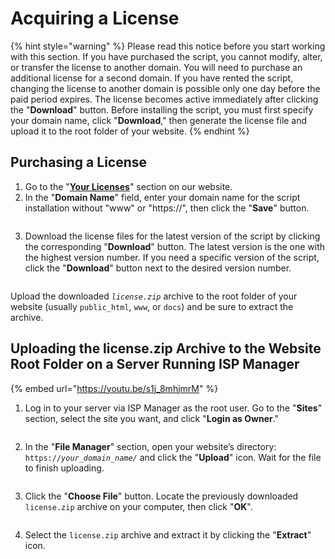 # Acquiring a License

{% hint style="warning" %}
Please read this notice before you start working with this section. If you have purchased the script, you cannot modify, alter, or transfer the license to another domain. You will need to purchase an additional license for a second domain. If you have rented the script, changing the license to another domain is possible only one day before the paid period expires. The license becomes active immediately after clicking the "**Download**" button. Before installing the script, you must first specify your domain name, click "**Download**," then generate the license file and upload it to the root folder of your website.
{% endhint %}

## Purchasing a License

1. Go to the "[**Your Licenses**](https://premiumexchanger.com/ulicense/)" section on our website.
2. In the "**Domain Name**" field, enter your domain name for the script installation without "www" or "https://", then click the "**Save**" button.

<figure><img src="../../.gitbook/assets/PremiumExchanger.com — Ваши лицензии - Google Chrome_2023-03-29_16_45_52.png" alt=""><figcaption></figcaption></figure>

3. Download the license files for the latest version of the script by clicking the corresponding "**Download**" button. The latest version is the one with the highest version number. If you need a specific version of the script, click the "**Download**" button next to the desired version number.

<figure><img src="../../.gitbook/assets/PremiumExchanger.com — Ваши лицензии - Google Chrome_2023-03-29_16_47_42.png" alt=""><figcaption></figcaption></figure>

Upload the downloaded _`license.zip`_ archive to the root folder of your website (usually `public_html`, `www`, or `docs`) and be sure to extract the archive.

## Uploading the license.zip Archive to the Website Root Folder on a Server Running ISP Manager

{% embed url="https://youtu.be/s1j_8mhjmrM" %}

1. Log in to your server via ISP Manager as the root user. Go to the "**Sites**" section, select the site you want, and click "**Login as Owner**."

<figure><img src="../../.gitbook/assets/image (998).png" alt=""><figcaption></figcaption></figure>

2. In the "**File Manager**" section, open your website’s directory: `https://`_`your_domain_name/`_ and click the "**Upload**" icon. Wait for the file to finish uploading.

<figure><img src="../../.gitbook/assets/image (903).png" alt=""><figcaption></figcaption></figure>

3. Click the "**Choose File**" button. Locate the previously downloaded `license.zip` archive on your computer, then click "**OK**".

<figure><img src="../../.gitbook/assets/image (1197).png" alt=""><figcaption></figcaption></figure>

4. Select the `license.zip` archive and extract it by clicking the "**Extract**" icon.

<figure><img src="../../.gitbook/assets/image (985).png" alt=""><figcaption></figcaption></figure>